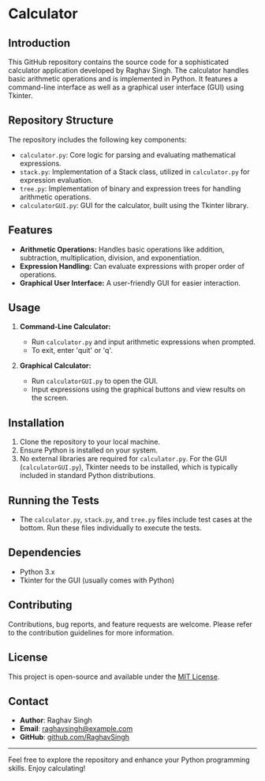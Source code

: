 # Calculator 

## Introduction
This GitHub repository contains the source code for a sophisticated calculator application developed by Raghav Singh. The calculator handles basic arithmetic operations and is implemented in Python. It features a command-line interface as well as a graphical user interface (GUI) using Tkinter.

## Repository Structure
The repository includes the following key components:
- `calculator.py`: Core logic for parsing and evaluating mathematical expressions.
- `stack.py`: Implementation of a Stack class, utilized in `calculator.py` for expression evaluation.
- `tree.py`: Implementation of binary and expression trees for handling arithmetic operations.
- `calculatorGUI.py`: GUI for the calculator, built using the Tkinter library.

## Features
- **Arithmetic Operations:** Handles basic operations like addition, subtraction, multiplication, division, and exponentiation.
- **Expression Handling:** Can evaluate expressions with proper order of operations.
- **Graphical User Interface:** A user-friendly GUI for easier interaction.

## Usage
1. **Command-Line Calculator:**
   - Run `calculator.py` and input arithmetic expressions when prompted.
   - To exit, enter 'quit' or 'q'.

2. **Graphical Calculator:**
   - Run `calculatorGUI.py` to open the GUI.
   - Input expressions using the graphical buttons and view results on the screen.

## Installation
1. Clone the repository to your local machine.
2. Ensure Python is installed on your system.
3. No external libraries are required for `calculator.py`. For the GUI (`calculatorGUI.py`), Tkinter needs to be installed, which is typically included in standard Python distributions.

## Running the Tests
- The `calculator.py`, `stack.py`, and `tree.py` files include test cases at the bottom. Run these files individually to execute the tests.

## Dependencies
- Python 3.x
- Tkinter for the GUI (usually comes with Python)

## Contributing
Contributions, bug reports, and feature requests are welcome. Please refer to the contribution guidelines for more information.

## License
This project is open-source and available under the [MIT License](https://opensource.org/licenses/MIT).

## Contact
- **Author**: Raghav Singh
- **Email**: [raghavsingh@example.com](mailto:raghavsingh@example.com)
- **GitHub**: [github.com/RaghavSingh](https://github.com/RaghavSingh)

---

Feel free to explore the repository and enhance your Python programming skills. Enjoy calculating!
